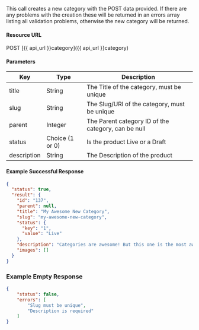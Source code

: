 <!--
@title Create new category
@author Moltin Ltd
@description Creates a new category
@order 2.1

@sidebar 1
@family Category
@rate No
@auth Yes
@format JSON
@http POST
@version beta
-->
This call creates a new category with the POST data provided. If there are any problems with the creation these will be returned in an errors array listing all validation problems, otherwise the new category will be returned.


#### Resource URL
POST [{{ api_url }}category]({{ api_url }}category)


#### Parameters
Key | Type | Description
--- | ---- | -----------
title | String | The Title of the category, must be unique
slug | String | The Slug/URI of the category, must be unique
parent | Integer | The Parent category ID of the category, can be null
status | Choice (1 or 0) | Is the product Live or a Draft
description | String | The Description of the product

<!--code-->
#### Example Successful Response
``` json
{
  "status": true,
  "result": {
    "id": "137",
    "parent": null,
    "title": "My Awesome New Category",
    "slug": "my-awesome-new-category",
    "status": {
      "key": "1",
      "value": "Live"
    },
    "description": "Categories are awesome! But this one is the most awesome, because it is new!",
    "images": []
  }
}
```


### Example Empty Response
``` json
{
    "status": false,
    "errors": [
        "Slug must be unique",
        "Description is required"
    ]
}
```
<!--/code-->